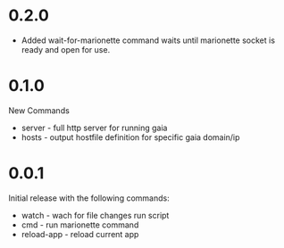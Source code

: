 # 0.2.0

  * Added wait-for-marionette command waits until marionette socket is
    ready and open for use.

# 0.1.0

New Commands

  * server - full http server for running gaia
  * hosts - output hostfile definition for specific gaia domain/ip

# 0.0.1

Initial release with the following commands:

  * watch - wach for file changes run script
  * cmd - run marionette command
  * reload-app - reload current app
